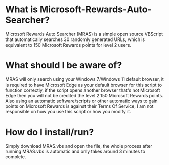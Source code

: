 # What is Microsoft-Rewards-Auto-Searcher?
Microsoft Rewards Auto Searcher (MRAS) is a simple open source VBScript that automatically searches 30 randomly generated URLs, which is equivalent to 150 Microsoft Rewards points for level 2 users.
# What should I be aware of?
MRAS will only search using your Windows 7/Windows 11 default browser, it is required to have Microsoft Edge as your default browser for this script to function correctly, if the script opens another browser that's not Microsoft Edge then you will not be credited the level 2 150 Microsoft Rewards points. Also using an automatic software/scripts or other automatic ways to gain points on Microsoft Rewards is against their Terms Of Service, I am not responsible on how you use this script or how you modify it.
# How do I install/run?
Simply download MRAS.vbs and open the file, the whole process after running MRAS.vbs is automatic and only takes around 3 minutes to complete.

